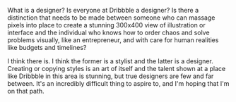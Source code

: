 

What is a designer? Is everyone at Dribbble a designer? Is there a distinction that needs to be made between
someone who can massage pixels into place to create a stunning 300x400 view of illustration or interface and
the individual who knows how to order chaos and solve problems visually, like an entrepreneur, and with care
for human realities like budgets and timelines?

I think there is. I think the former is a stylist and the latter is a designer. Creating or copying styles is
an art of itself and the talent shown at a place like Dribbble in this area is stunning, but true designers
are few and far between. It's an incredibly difficult thing to aspire to, and I'm hoping that I'm on that
path.